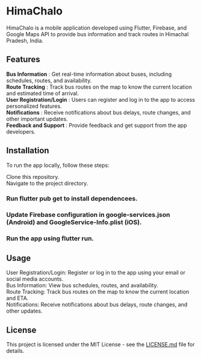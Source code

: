 # HimaChalo
HimaChalo is a mobile application developed using Flutter, Firebase, and Google Maps API to provide bus information and track routes in Himachal Pradesh, India.

## Features
**Bus Information** : Get real-time information about buses, including schedules, routes, and availability. <br />
**Route Tracking** : Track bus routes on the map to know the current location and estimated time of arrival. <br />
**User Registration/Login** : Users can register and log in to the app to access personalized features. <br />
**Notifications** : Receive notifications about bus delays, route changes, and other important updates. <br />
**Feedback and Support** : Provide feedback and get support from the app developers. <br />
## Installation
To run the app locally, follow these steps: <br />

Clone this repository. <br />
Navigate to the project directory. <br />
### Run flutter pub get to install dependencees.
### Update Firebase configuration in google-services.json (Android) and GoogleService-Info.plist (iOS).
### Run the app using flutter run.
## Usage
User Registration/Login: Register or log in to the app using your email or social media accounts. <br />
Bus Information: View bus schedules, routes, and availability. <br />
Route Tracking: Track bus routes on the map to know the current location and ETA. <br />
Notifications: Receive notifications about bus delays, route changes, and other updates. <br />

## License

This project is licensed under the MIT License - see the [LICENSE.md](LICENSE.md) file for details.
